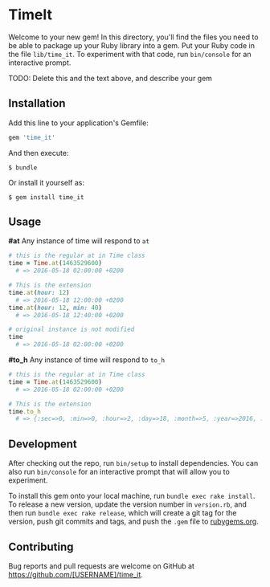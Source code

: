 # TimeIt

Welcome to your new gem! In this directory, you'll find the files you need to be able to package up your Ruby library into a gem. Put your Ruby code in the file `lib/time_it`. To experiment with that code, run `bin/console` for an interactive prompt.

TODO: Delete this and the text above, and describe your gem

## Installation

Add this line to your application's Gemfile:

```ruby
gem 'time_it'
```

And then execute:

    $ bundle

Or install it yourself as:

    $ gem install time_it

## Usage

**#at**
Any instance of time will respond to `at`

```ruby
# this is the regular at in Time class
time = Time.at(1463529600)
  # => 2016-05-18 02:00:00 +0200

# This is the extension
time.at(hour: 12)
  # => 2016-05-18 12:00:00 +0200
time.at(hour: 12, min: 40)
  # => 2016-05-18 12:40:00 +0200

# original instance is not modified
time
  # => 2016-05-18 02:00:00 +0200
```
**#to_h**
Any instance of time will respond to `to_h`

```ruby
# this is the regular at in Time class
time = Time.at(1463529600)
  # => 2016-05-18 02:00:00 +0200

# This is the extension
time.to_h
  # => {:sec=>0, :min=>0, :hour=>2, :day=>18, :month=>5, :year=>2016, :wday=>3, :yday=>139, :isdst=>true, :zone=>"CEST"}
```

## Development

After checking out the repo, run `bin/setup` to install dependencies. You can also run `bin/console` for an interactive prompt that will allow you to experiment.

To install this gem onto your local machine, run `bundle exec rake install`. To release a new version, update the version number in `version.rb`, and then run `bundle exec rake release`, which will create a git tag for the version, push git commits and tags, and push the `.gem` file to [rubygems.org](https://rubygems.org).

## Contributing

Bug reports and pull requests are welcome on GitHub at https://github.com/[USERNAME]/time_it.
